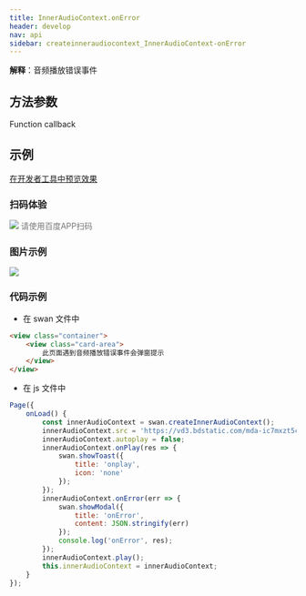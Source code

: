 ```yaml
---
title: InnerAudioContext.onError
header: develop
nav: api
sidebar: createinneraudiocontext_InnerAudioContext-onError
---
```





**解释**：音频播放错误事件

 
 ## 方法参数
Function callback

## 示例

<a href="swanide://fragment/5fd261029e57512a9ca106f81328f5e91574546056156" title="在开发者工具中预览效果" target="_self">在开发者工具中预览效果</a>

### 扫码体验

<div class='scan-code-container'>
    <img src="https://b.bdstatic.com/miniapp/assets/images/doc_demo/fragment_InnerAudioContextOnError.png" class="demo-qrcode-image" />
    <font color=#777 12px>请使用百度APP扫码</font>
</div>

### 图片示例 


<div class="m-doc-custom-examples">
    <div class="m-doc-custom-examples-correct">
        <img src="https://b.bdstatic.com/miniapp/image/InnerAudioContextOnError.gif">
    </div>
    <div class="m-doc-custom-examples-correct">
        <img src=" ">
    </div>
    <div class="m-doc-custom-examples-correct">
        <img src=" ">
    </div>     
</div>

###  代码示例 



* 在 swan 文件中

```html
<view class="container">
    <view class="card-area">
        此页面遇到音频播放错误事件会弹窗提示
    </view>
</view>
```

* 在 js 文件中

```js
Page({
    onLoad() {
        const innerAudioContext = swan.createInnerAudioContext();
        innerAudioContext.src = 'https://vd3.bdstatic.com/mda-ic7mxzt5cvz6f4y5/mda-ic7mxzt5cvz6f4y5.mp3';
        innerAudioContext.autoplay = false;
        innerAudioContext.onPlay(res => {
            swan.showToast({
                title: 'onplay',
                icon: 'none'
            });
        });
        innerAudioContext.onError(err => {
            swan.showModal({
                title: 'onError',
                content: JSON.stringify(err)
            });
            console.log('onError', res);
        });
        innerAudioContext.play();
        this.innerAudioContext = innerAudioContext;
    }
});
```